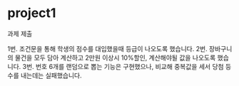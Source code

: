 # project1
과제 제출

1번. 조건문을 통해 학생의 점수를 대입했을때 등급이 나오도록 했습니다.
2번. 장바구니의 물건을 모두 담아 계산하고 2만원 이상시 10%할인, 계산해야될 값을 나오도록 했습니다.
3번. 번호 6개를 랜덤으로 뽑는 기능은 구현했으나, 비교해 중복값을 세서 당첨 등수를 내는데는 실패했습니다.